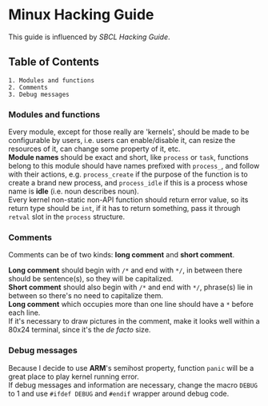 Minux Hacking Guide
===================

This guide is influenced by *SBCL Hacking Guide*.  

Table of Contents
-----------------

	1. Modules and functions
	2. Comments
	3. Debug messages

### Modules and functions
Every module, except for those really are 'kernels', should be made to be
configurable by users, i.e. users can enable/disable it, can resize the
resources of it, can change some property of it, etc.  
**Module names** should be exact and short, like `process` or `task`,
functions belong to this module should have names prefixed with `process_`,
and follow with their actions, e.g. `process_create` if the purpose of the
function is to create a brand new process, and `process_idle` if this is a
process whose name is **idle** (i.e. noun describes noun).  
Every kernel non-static non-API function should return error value, so its
return type should be `int`, if it has to return something, pass it through
`retval` slot in the `process` structure.

### Comments
Comments can be of two kinds: **long comment** and **short comment**. 

**Long comment** should begin with `/*` and end with `*/`, in between
there should be sentence(s), so they will be capitalized.  
**Short comment** should also begin with `/*` and end with `*/`, phrase(s)
lie in between so there's no need to capitalize them.  
**Long comment** which occupies more than one line should have a `*` before
each line.  
If it's necessary to draw pictures in the comment, make it looks well within
a 80x24 terminal, since it's the *de facto* size.

### Debug messages
Because I decide to use **ARM**'s semihost property, function `panic` will
be a great place to play kernel running error.  
If debug messages and information are necessary, change the macro `DEBUG` to 1
and use `#ifdef DEBUG` and `#endif` wrapper around debug code.
